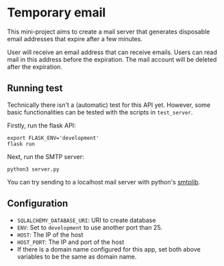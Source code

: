 # Temporary email

This mini-project aims to create a mail server
that generates disposable email addresses that
expire after a few minutes.

User will receive an email address that can
receive emails. Users can read mail in this address
before the expiration. The mail account will be deleted
after the expiration.

## Running test

Technically there isn't a (automatic) test for this API yet.
However, some basic functionalities can be
tested with the scripts in `test_server`.

Firstly, run the flask API:

```shell script
export FLASK_ENV='development'
flask run
```

Next, run the SMTP server:

```shell script
python3 server.py
```

You can try sending to a localhost mail server with python's [smtplib][1].

## Configuration

- `SQLALCHEMY_DATABASE_URI`: URI to create database
- `ENV`: Set to `development` to use another port than 25.
- `HOST`: The IP of the host
- `HOST_PORT`: The IP and port of the host
- If there is a domain name configured for this app, set both above
 variables to be the same as domain name.
 
[1]: https://docs.python.org/3/library/smtplib.html 
